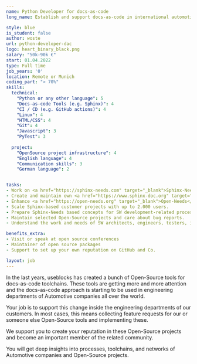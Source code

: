 ```yaml
---
name: Python Developer for docs-as-code 
long_name: Establish and support docs-as-code in international automotive companies.

style: blue 
is_student: false 
author: woste 
url: python-developer-dac
logo: heart_binary_black.png 
salary: "50k-90k €"
start: 01.04.2022 
type: Full time 
job_years: '0' 
location: Remote or Munich 
coding_part: "> 70%"
skills:
  technical:
    "Python or any other language": 5
    "Docs-as-code Tools (e.g. Sphinx)": 4    
    "CI / CD (e.g. GitHub actions)": 4
    "Linux": 4
    "HTML/CSS": 4    
    "Git": 4
    "Javascript": 3
    "PyTest": 3
    
  project:
    "OpenSource project infrastructure": 4  
    "English language": 4
    "Communication skills": 3    
    "German language": 2


tasks:
- Work on <a href="https://sphinx-needs.com" target="_blank">Sphinx-Needs</a> and related Open-Source projects. 
- Create and maintain own <a href="https://www.sphinx-doc.org" target="_blank">Sphinx extensions</a>.
- Enhance <a href="https://open-needs.org" target="_blank">Open-Needs</a>.
- Scale Sphinx-based customer projects with up to 2.000 users.
- Prepare Sphinx-Needs based concepts for SW development-related processes.
- Maintain selected Open-Source projects and care about bug reports.
- Understand the work and needs of SW architects, engineers, testers, integrators, and much more. 

benefits_extra:
- Visit or speak at open source conferences
- Maintainer of open source packages
- Support to set up your own reputation on GitHub and Co.

layout: job
---
```


In the last years, useblocks has created a bunch of Open-Source tools for docs-as-code toolchains. These tools are
getting more and more attention and the docs-as-code approach is starting to be used in engineering departments of
Automotive companies all over the world.

Your job is to support this change inside the engineering departments of our customers. In most cases, this means
collecting feature requests for our or someone else Open-Source tools and implementing these.

We support you to create your reputation in these Open-Source projects and become an important member of the related
community.

You will get deep insights into processes, toolchains, and networks of Automotive companies and Open-Source projects.
